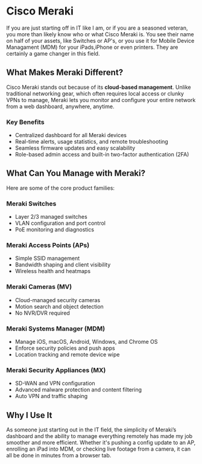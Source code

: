 # Cisco Meraki

If you are just starting off in IT like I am, or if you are a seasoned veteran, you more than likely know who or what Cisco Meraki is. You see their name on half of your assets, like Switches or AP's, or you use it for Mobile Device Managament (MDM) for your iPads,iPhone or even printers. They are certainly a game changer in this field.

## What Makes Meraki Different?

Cisco Meraki stands out because of its **cloud-based management**. Unlike traditional networking gear, which often requires local access or clunky VPNs to manage, Meraki lets you monitor and configure your entire network from a web dashboard, anywhere, anytime.

### Key Benefits

- Centralized dashboard for all Meraki devices
- Real-time alerts, usage statistics, and remote troubleshooting
- Seamless firmware updates and easy scalability
- Role-based admin access and built-in two-factor authentication (2FA)

## What Can You Manage with Meraki?

Here are some of the core product families:

### Meraki Switches
- Layer 2/3 managed switches
- VLAN configuration and port control
- PoE monitoring and diagnostics

### Meraki Access Points (APs)
- Simple SSID management
- Bandwidth shaping and client visibility
- Wireless health and heatmaps

### Meraki Cameras (MV)
- Cloud-managed security cameras
- Motion search and object detection
- No NVR/DVR required

### Meraki Systems Manager (MDM)
- Manage iOS, macOS, Android, Windows, and Chrome OS
- Enforce security policies and push apps
- Location tracking and remote device wipe

### Meraki Security Appliances (MX)
- SD-WAN and VPN configuration
- Advanced malware protection and content filtering
- Auto VPN and traffic shaping

## Why I Use It

As someone just starting out in the IT field, the simplicity of Meraki’s dashboard and the ability to manage everything remotely has made my job smoother and more efficient. Whether it's pushing a config update to an AP, enrolling an iPad into MDM, or checking live footage from a camera, it can all be done in minutes from a browser tab.

